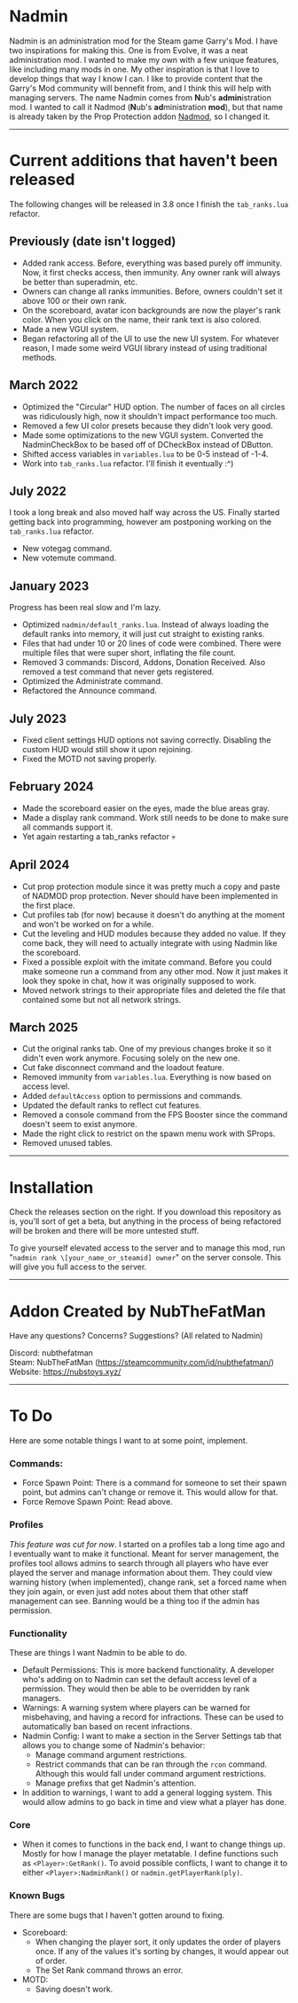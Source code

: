 # Nadmin
Nadmin is an administration mod for the Steam game Garry's Mod. I have two inspirations for making this. One is from Evolve, it was a neat administration mod. I wanted to make my own with a few unique features, like including many mods in one. My other inspiration is that I love to develop things that way I know I can. I like to provide content that the Garry's Mod community will bennefit from, and I think this will help with managing servers. The name Nadmin comes from **N**ub's **admin**istration mod. I wanted to call it Nadmod (**N**ub's **ad**ministration **mod**), but that name is already taken by the Prop Protection addon [Nadmod](https://github.com/Nebual/NadmodPP), so I changed it.

- - - - 

# Current additions that haven't been released
The following changes will be released in 3.8 once I finish the `tab_ranks.lua` refactor.

## Previously (date isn't logged)
- Added rank access. Before, everything was based purely off immunity. Now, it first checks access, then immunity. Any owner rank will always be better than superadmin, etc. 
- Owners can change all ranks immunities. Before, owners couldn't set it above 100 or their own rank.
- On the scoreboard, avatar icon backgrounds are now the player's rank color. When you click on the name, their rank text is also colored.
- Made a new VGUI system.
- Began refactoring all of the UI to use the new UI system. For whatever reason, I made some weird VGUI library instead of using traditional methods.

## March 2022
- Optimized the "Circular" HUD option. The number of faces on all circles was ridiculously high, now it shouldn't impact performance too much.
- Removed a few UI color presets because they didn't look very good.
- Made some optimizations to the new VGUI system. Converted the NadminCheckBox to be based off of DCheckBox instead of DButton.
- Shifted access variables in `variables.lua` to be 0-5 instead of -1-4.
- Work into `tab_ranks.lua` refactor. I'll finish it eventually :^)

## July 2022
I took a long break and also moved half way across the US. Finally started getting back into programming, however am postponing working on the `tab_ranks.lua` refactor.
- New votegag command. 
- New votemute command. 

## January 2023
Progress has been real slow and I'm lazy.
- Optimized `nadmin/default_ranks.lua`. Instead of always loading the default ranks into memory, it will just cut straight to existing ranks.
- Files that had under 10 or 20 lines of code were combined. There were multiple files that were super short, inflating the file count.
- Removed 3 commands: Discord, Addons, Donation Received. Also removed a test command that never gets registered.
- Optimized the Administrate command.
- Refactored the Announce command.

## July 2023
- Fixed client settings HUD options not saving correctly. Disabling the custom HUD would still show it upon rejoining.
- Fixed the MOTD not saving properly.

## February 2024
- Made the scoreboard easier on the eyes, made the blue areas gray.
- Made a display rank command. Work still needs to be done to make sure all commands support it.
- Yet again restarting a tab_ranks refactor 💀

## April 2024
- Cut prop protection module since it was pretty much a copy and paste of NADMOD prop protection. Never should have been implemented in the first place.
- Cut profiles tab (for now) because it doesn't do anything at the moment and won't be worked on for a while.
- Cut the leveling and HUD modules because they added no value. If they come back, they will need to actually integrate with using Nadmin like the scoreboard.
- Fixed a possible exploit with the imitate command. Before you could make someone run a command from any other mod. Now it just makes it look they spoke in chat, how it was originally supposed to work.
- Moved network strings to their appropriate files and deleted the file that contained some but not all network strings.

## March 2025
- Cut the original ranks tab. One of my previous changes broke it so it didn't even work anymore. Focusing solely on the new one.
- Cut fake disconnect command and the loadout feature.
- Removed immunity from `variables.lua`. Everything is now based on access level.
- Added `defaultAccess` option to permissions and commands.
- Updated the default ranks to reflect cut features.
- Removed a console command from the FPS Booster since the command doesn't seem to exist anymore.
- Made the right click to restrict on the spawn menu work with SProps.
- Removed unused tables.

- - - -

# Installation
Check the releases section on the right. If you download this repository as is, you'll sort of get a beta, but anything in the process of being refactored will be broken and there will be more untested stuff.

To give yourself elevated access to the server and to manage this mod, run "`nadmin rank \[your_name_or_steamid] owner`" on the server console. This will give you full access to the server. 

- - - -

# Addon Created by NubTheFatMan
Have any questions? Concerns? Suggestions? (All related to Nadmin)

Discord: nubthefatman\
Steam: NubTheFatMan (https://steamcommunity.com/id/nubthefatman/) \
Website: https://nubstoys.xyz/

- - - -

# To Do
Here are some notable things I want to at some point, implement.

### Commands:
- Force Spawn Point: There is a command for someone to set their spawn point, but admins can't change or remove it. This would allow for that.
- Force Remove Spawn Point: Read above.

### Profiles
*This feature was cut for now*. I started on a profiles tab a long time ago and I eventually want to make it functional. Meant for server management, the profiles tool allows admins to search through all players who have ever played the server and manage information about them. They could view warning history (when implemented), change rank, set a forced name when they join again, or even just add notes about them that other staff management can see. Banning would be a thing too if the admin has permission.

### Functionality
These are things I want Nadmin to be able to do.
- Default Permissions: This is more backend functionality. A developer who's adding on to Nadmin can set the default access level of a permission. They would then be able to be overridden by rank managers.
- Warnings: A warning system where players can be warned for misbehaving, and having a record for infractions. These can be used to automatically ban based on recent infractions.
- Nadmin Config: I want to make a section in the Server Settings tab that allows you to change some of Nadmin's behavior:
    - Manage command argument restrictions.
    - Restrict commands that can be ran through the `rcon` command. Although this would fall under command argument restrictions.
    - Manage prefixs that get Nadmin's attention.
- In addition to warnings, I want to add a general logging system. This would allow admins to go back in time and view what a player has done.

### Core
- When it comes to functions in the back end, I want to change things up. Mostly for how I manage the player metatable. I define functions such as `<Player>:GetRank()`. To avoid possible conflicts, I want to change it to either `<Player>:NadminRank()` or `nadmin.getPlayerRank(ply)`.

### Known Bugs
There are some bugs that I haven't gotten around to fixing.
- Scoreboard:
    - When changing the player sort, it only updates the order of players once. If any of the values it's sorting by changes, it would appear out of order.
    - The Set Rank command throws an error.
- MOTD: 
    - Saving doesn't work.